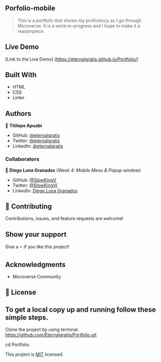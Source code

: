## Porfolio-mobile
> This is a portfolio that shows my proficiency as I go through Microverse. It is a work-in-progress and I hope to make it a masterpiece.

## Live Demo
[Link to the Live Demo] (https://eternalgratis.github.io/Portfolio/)

## Built With
- HTML
- CSS
- Linter


## Authors

👤 **Titilope Apuabi**

- GitHub: [@eternalgratis](https://github.com/Eternalgratis)
- Twitter: [@eternalgratis](https://twitter.com/eternalgratis)
- LinkedIn: [@eternalgratis](https://www.linkedin.com/in/titilope-apuabi-69a98719b/)

### Collaborators

👤 **Diego Luna Granados** *(Week 4: Mobile Menu & Popup window)*

- GitHub: [@SlowKingV](https://github.com/SlowKingV)
- Twitter: [@SlowKingVI](https://twitter.com/SlowKingVI)
- LinkedIn: [Diego Luna Granados](https://www.linkedin.com/in/diego-luna-granados/)
 

## 🤝 Contributing

Contributions, issues, and feature requests are welcome!


## Show your support

Give a ⭐️ if you like this project!


## Acknowledgments
- Microverse Community

## 📝 License


## To get a local copy up and running follow these simple steps.

Clone the project by using terminal.
https://github.com/Eternalgratis/Portfolio.git

cd Portfolio



This project is [MIT](./MIT.md) licensed.
